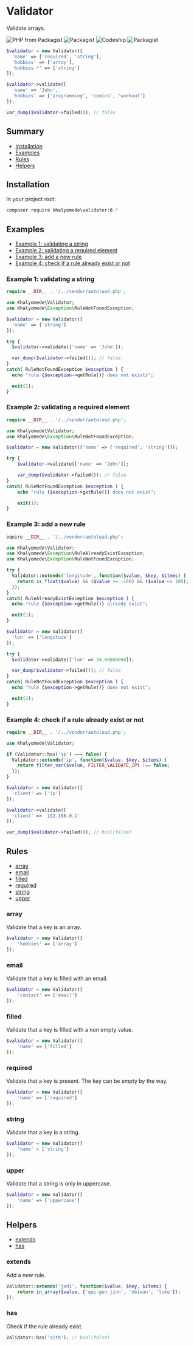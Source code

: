 # Validator

Validate arrays.


![PHP from Packagist](https://img.shields.io/packagist/php-v/khalyomede/validator.svg) ![Packagist](https://img.shields.io/packagist/v/khalyomede/validator.svg) ![Codeship](https://img.shields.io/codeship/692b2c10-c712-0136-43ce-66bc421a848b.svg) ![Packagist](https://img.shields.io/packagist/l/khalyomede/validator.svg)

```php
$validator = new Validator([
  'name' => ['required', 'string'],
  'hobbies' => ['array'],
  'hobbies.*' => ['string']
]);

$validator->validate([
  'name' => 'John', 
  'hobbies' => ['programming', 'comics', 'workout']
]);

var_dump($validator->failed()); // false
```

## Summary

- [Installation](#installation)
- [Examples](#examples)
- [Rules](#rules)
- [Helpers](#helpers)

## Installation

In your project root:

```bash
composer require khalyomede\validator:0.*
```

## Examples

- [Example 1: validating a string](#example-1-validating-a-string)
- [Example 2: validating a required element](#example-2-validating-a-required-element)
- [Example 3: add a new rule](#example-3-add-a-new-rule)
- [Example 4: check if a rule already exist or not](#example-4-check-if-a-rule-already-exist-or-not)

### Example 1: validating a string

```php
require __DIR__ . '/../vendor/autoload.php';

use Khalyomede\Validator;
use Khalyomede\Exception\RuleNotFoundException;

$validator = new Validator([
  'name' => ['string']
]);

try {
  $validator->validate(['name' => 'John']);

  var_dump($validator->failed()); // false
}
catch( RuleNotFoundException $exception ) {
  echo "rule {$exception->getRule()} does not exists";

  exit(1);
}
```

### Example 2: validating a required element

```php
require __DIR__ . '/../vendor/autoload.php';

use Khalyomede\Validator;
use Khalyomede\Exception\RuleNotFoundException;

$validator = new Validator(['name' => ['required', 'string']]);

try {
    $validator->validate(['name' => 'John']);

    var_dump($validator->failed()); // false
}
catch( RuleNotFoundException $exception ) {
    echo "rule {$exception->getRule()} does not exist";

    exit(1);
}
```

### Example 3: add a new rule

```php
equire __DIR__ . '/../vendor/autoload.php';

use Khalyomede\Validator;
use Khalyomede\Exception\RuleAlreadyExistException;
use Khalyomede\Exception\RuleNotFoundException;

try {
  Validator::extends('longitude', function($value, $key, $items) {
    return is_float($value) && ($value >= -180) && ($value <= 180);
  });
}
catch( RuleAlreadyExistException $exception ) {
  echo "rule {$exception->getRule()} already exist";

  exit(1);
}

$validator = new Validator([
  'lon' => ['longitude']
]);

try {
  $validator->validate(['lon' => 34.00000000]);

  var_dump($validator->failed()); // false
}
catch( RuleNotFoundException $exception ) {
  echo "rule {$exception->getRule()} does not exist";

  exit(2);
}
```

### Example 4: check if a rule already exist or not

```php
require __DIR__ . '/../vendor/autoload.php';

use Khalyomede\Validator;

if (Validator::has('ip') === false) {
  Validator::extends('ip', function($value, $key, $items) {
    return filter_var($value, FILTER_VALIDATE_IP) !== false;
  });
}

$validator = new Validator([
  'client' => ['ip']
]);

$validator->validate([
  'client' => '192.168.0.1'
]);

var_dump($validator->failed()); // bool(false)
```

## Rules

- [array](#array)
- [email](#email)
- [filled](#filled)
- [required](#required)
- [string](#string)
- [upper](#upper)

### array

Validate that a key is an array.

```php
$validator = new Validator([
    'hobbies' => ['array']
]);
```

### email

Validate that a key is filled with an email.

```php
$validator = new Validator([
    'contact' => ['email']
]);
```

### filled

Validate that a key is filled with a non empty value.

```php
$validator = new Validator([
    'name' => ['filled']
]);
```

### required

Validate that a key is present. The key can be empty by the way.

```php
$validator = new Validator([
    'name' => ['required']
]);
```

### string

Validate that a key is a string.

```php
$validator = new Validator([
    'name' = ['string']
]);
```

### upper

Validate that a string is only in uppercase.

```php
$validator = new Validator([
    'name' => ['uppercase']
]);
```

## Helpers

- [extends](#extends)
- [has](#has)

### extends

Add a new rule.

```php
Validator::extends('jedi', function($value, $key, $items) {
    return in_array($value, ['qui-gon jinn', 'obiwan', 'luke']);
});
```

### has

Check if the rule already exist.

```php
Validator::has('sith'); // bool(false)
```